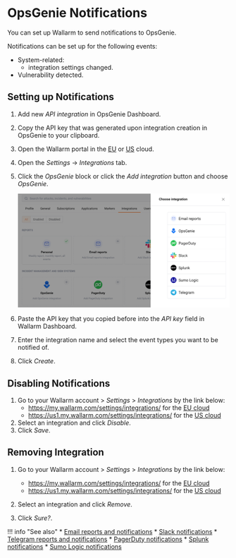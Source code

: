 # OpsGenie Notifications

You can set up Wallarm to send notifications to OpsGenie.

Notifications can be set up for the following events:

* System-related:
  - integration settings changed.
* Vulnerability detected.

## Setting up Notifications

1. Add new *API integration* in OpsGenie Dashboard.
2. Copy the API key that was generated upon integration creation in OpsGenie to your clipboard.
3. Open the Wallarm portal in the [EU](https://my.wallarm.com) or [US](https://us1.my.wallarm.com) cloud.
4. Open the *Settings* → *Integrations* tab.
5. Click the *OpsGenie* block or click the *Add integration* button and choose *OpsGenie*.
    
    ![!Adding integration via the button](../../../images/user-guides/settings/add-integration-button.png)
6. Paste the API key that you copied before into the *API key* field in Wallarm Dashboard.
7. Enter the integration name and select the event types you want to be notified of.
8. Click *Create*.

## Disabling Notifications

1. Go to your Wallarm account > *Settings* > *Integrations* by the link below:
      * https://my.wallarm.com/settings/integrations/ for the [EU cloud](../../../quickstart-en/how-wallarm-works/qs-intro-en.md#eu-cloud)
      * https://us1.my.wallarm.com/settings/integrations/ for the [US cloud](../../../quickstart-en/how-wallarm-works/qs-intro-en.md#us-cloud)
1. Select an integration and click *Disable*.
1. Click *Save*.

## Removing Integration

1. Go to your Wallarm account > *Settings* > *Integrations* by the link below:

      * https://my.wallarm.com/settings/integrations/ for the [EU cloud](../../../quickstart-en/how-wallarm-works/qs-intro-en.md#eu-cloud)
      * https://us1.my.wallarm.com/settings/integrations/ for the [US cloud](../../../quickstart-en/how-wallarm-works/qs-intro-en.md#us-cloud)
1. Select an integration and click *Remove*.
1. Click *Sure?*.

!!! info "See also"
    * [Email reports and notifications](email.md)
    * [Slack notifications](slack.md)
    * [Telegram reports and notifications](telegram.md)
    * [PagerDuty notifications](pagerduty.md)
    * [Splunk notifications](splunk.md)
    * [Sumo Logic notifications](sumologic.md)